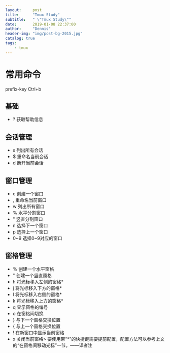 ```yaml
---
layout:     post
title:      "Tmux Study"
subtitle:   " \"Tmux Study\""
date:       2019-01-08 22:37:00
author:     "Dennis"
header-img: "img/post-bg-2015.jpg"
catalog: true
tags:
    - tmux
---
```


# 常用命令
prefix-key Ctrl+b

## 基础
* ? 获取帮助信息

## 会话管理
* s 列出所有会话
* $ 重命名当前会话
* d 断开当前会话

## 窗口管理
* c 创建一个窗口
* , 重命名当前窗口
* w 列出所有窗口
* % 水平分割窗口
* " 竖直分割窗口
* n 选择下一个窗口
* p 选择上一个窗口
* 0~9 选择0~9对应的窗口

## 窗格管理
* % 创建一个水平窗格
* " 创建一个竖直窗格
* h 将光标移入左侧的窗格*
* j 将光标移入下方的窗格*
* l 将光标移入右侧的窗格*
* k 将光标移入上方的窗格*
* q 显示窗格的编号
* o 在窗格间切换
* } 与下一个窗格交换位置
* { 与上一个窗格交换位置
* ! 在新窗口中显示当前窗格
* x 关闭当前窗格> 要使用带“*”的快捷键需要提前配置，配置方法可以参考上文的“在窗格间移动光标”一节。——译者注